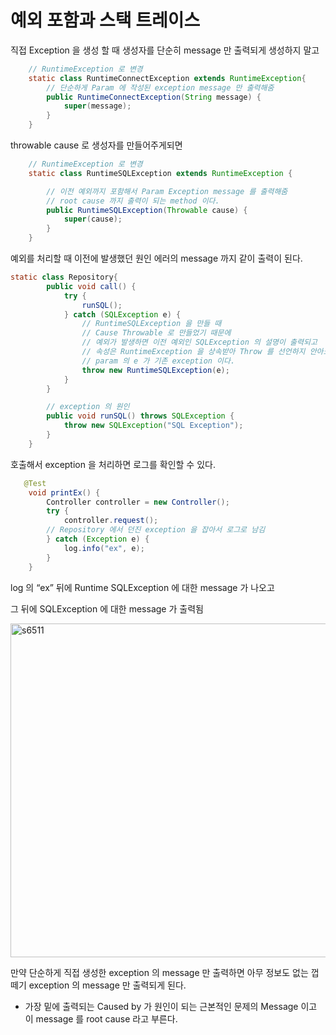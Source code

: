 # 예외 포함과 스택 트레이스

직접 Exception 을 생성 할 때 생성자를 단순히 message 만 출력되게 생성하지 말고

```java
    // RuntimeException 로 변경
    static class RuntimeConnectException extends RuntimeException{
        // 단순하게 Param 에 작성된 exception message 만 출력해줌
        public RuntimeConnectException(String message) {
            super(message);
        }
    }
```

throwable cause 로 생성자를 만들어주게되면 

```java
    // RuntimeException 로 변경
    static class RuntimeSQLException extends RuntimeException {

        // 이전 예외까지 포함해서 Param Exception message 를 출력해줌
        // root cause 까지 출력이 되는 method 이다.
        public RuntimeSQLException(Throwable cause) {
            super(cause);
        }
    }
```

예외를 처리할 때 이전에 발생했던 원인 에러의 message 까지 같이 출력이 된다.

```java
static class Repository{
        public void call() {
            try {
                runSQL();
            } catch (SQLException e) {
                // RuntimeSQLException 을 만들 때
                // Cause Throwable 로 만들었기 때문에
                // 예외가 발생하면 이전 예외인 SQLException 의 설명이 출력되고
                // 속성은 RuntimeException 을 상속받아 Throw 를 선언하지 안아도 되게 변경되었다.
                // param 의 e 가 기존 exception 이다.
                throw new RuntimeSQLException(e);
            }
        }

        // exception 의 원인
        public void runSQL() throws SQLException {
            throw new SQLException("SQL Exception");
        }
    }
```

호출해서 exception 을 처리하면 로그를 확인할 수 있다.

```java
   @Test
    void printEx() {
        Controller controller = new Controller();
        try {
            controller.request();
        // Repository 에서 던진 exception 을 잡아서 로그로 남김
        } catch (Exception e) {
            log.info("ex", e);
        }
    }
```

log 의 “ex” 뒤에 Runtime SQLException 에 대한 message 가 나오고

그 뒤에 SQLException 에 대한 message 가 출력됨

<img width="534" alt="s6511" src="https://user-images.githubusercontent.com/115536240/215918666-673f6eec-90f6-45f7-8399-79c3c7282d8c.png">

만약 단순하게 직접 생성한 exception 의 message 만 출력하면 아무 정보도 없는 껍떼기 exception 의 message 만 출력되게 된다.

- 가장 밑에 출력되는 Caused by 가 원인이 되는 근본적인 문제의 Message 이고 이 message 를 root cause 라고 부른다.
